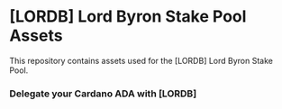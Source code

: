 # [LORDB] Lord Byron Stake Pool Assets
This repository contains assets used for the [LORDB] Lord Byron Stake Pool.


### Delegate your Cardano ADA with [LORDB]
